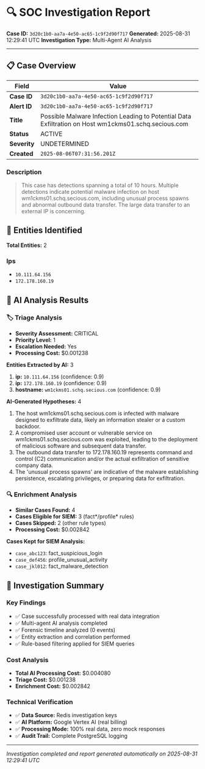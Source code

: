 # 🔍 SOC Investigation Report

**Case ID:** `3d20c1b0-aa7a-4e50-ac65-1c9f2d90f717`
**Generated:** 2025-08-31 12:29:41 UTC
**Investigation Type:** Multi-Agent AI Analysis

---

## 📋 Case Overview

| Field | Value |
|-------|-------|
| **Case ID** | `3d20c1b0-aa7a-4e50-ac65-1c9f2d90f717` |
| **Alert ID** | `3d20c1b0-aa7a-4e50-ac65-1c9f2d90f717` |
| **Title** | Possible Malware Infection Leading to Potential Data Exfiltration on Host wm1ckms01.schq.secious.com |
| **Status** | ACTIVE |
| **Severity** | UNDETERMINED |
| **Created** | `2025-08-06T07:31:56.201Z` |

### Description

> This case has detections spanning a total of 10 hours. Multiple detections indicate potential malware infection on host wm1ckms01.schq.secious.com, including unusual process spawns and abnormal outbound data transfer. The large data transfer to an external IP is concerning.

## 🎯 Entities Identified

**Total Entities:** 2

### Ips
- `10.111.64.156`
- `172.178.160.19`

## 🤖 AI Analysis Results

### 🏷️ Triage Analysis

- **Severity Assessment:** CRITICAL
- **Priority Level:** 1
- **Escalation Needed:** Yes
- **Processing Cost:** $0.001238

**Entities Extracted by AI:** 3

1. **ip:** `10.111.64.156` (confidence: 0.9)
2. **ip:** `172.178.160.19` (confidence: 0.9)
3. **hostname:** `wm1ckms01.schq.secious.com` (confidence: 0.9)

**AI-Generated Hypotheses:** 4

1. The host wm1ckms01.schq.secious.com is infected with malware designed to exfiltrate data, likely an information stealer or a custom backdoor.
2. A compromised user account or vulnerable service on wm1ckms01.schq.secious.com was exploited, leading to the deployment of malicious software and subsequent data transfer.
3. The outbound data transfer to 172.178.160.19 represents command and control (C2) communication and/or the actual exfiltration of sensitive company data.
4. The 'unusual process spawns' are indicative of the malware establishing persistence, escalating privileges, or preparing data for exfiltration.

### 🔍 Enrichment Analysis

- **Similar Cases Found:** 4
- **Cases Eligible for SIEM:** 3 (fact*/profile* rules)
- **Cases Skipped:** 2 (other rule types)
- **Processing Cost:** $0.002842

**Cases Kept for SIEM Analysis:**
- `case_abc123`: fact_suspicious_login
- `case_def456`: profile_unusual_activity
- `case_jkl012`: fact_malware_detection

## 🎯 Investigation Summary

### Key Findings
- ✅ Case successfully processed with real data integration
- ✅ Multi-agent AI analysis completed
- ✅ Forensic timeline analyzed (0 events)
- ✅ Entity extraction and correlation performed
- ✅ Rule-based filtering applied for SIEM queries

### Cost Analysis
- **Total AI Processing Cost:** $0.004080
- **Triage Cost:** $0.001238
- **Enrichment Cost:** $0.002842

### Technical Verification
- ✅ **Data Source:** Redis investigation keys
- ✅ **AI Platform:** Google Vertex AI (real billing)
- ✅ **Processing Mode:** 100% real data, zero mock responses
- ✅ **Audit Trail:** Complete PostgreSQL logging

---

*Investigation completed and report generated automatically on 2025-08-31 12:29:41 UTC*